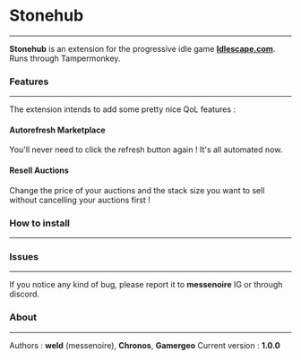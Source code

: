 # Stonehub
---
**Stonehub** is an extension for the progressive idle game  **[Idlescape.com](https://idlescape.com/game)**.
Runs through Tampermonkey.
### Features
---
The extension intends to add some pretty nice QoL features :
#### Autorefresh Marketplace
You'll never need to click the refresh button again ! It's all automated now.
#### Resell Auctions
Change the price of your auctions and the stack size you want to sell without cancelling your auctions first ! 
### How to install
---

### Issues
---
If you notice any kind of bug, please report it to **messenoire** IG or through discord. 

### About
---
Authors : **weld** (messenoire), **Chronos**, **Gamergeo**
Current version : **1.0.0**





